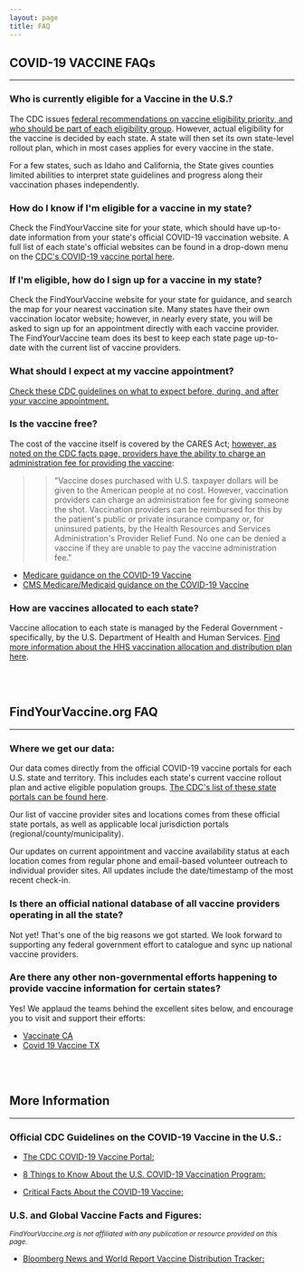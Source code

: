 ```yaml
---
layout: page
title: FAQ
---
```


## COVID-19 VACCINE FAQs

---

### Who is currently eligible for a Vaccine in the U.S.?

The CDC issues [federal recommendations on vaccine eligibility priority, and who should be part of each eligibility group](https://www.cdc.gov/coronavirus/2019-ncov/vaccines/recommendations-process.html). However, actual eligibility for the vaccine is decided by each state. A state will then set its own state-level rollout plan, which in most cases applies for every vaccine in the state.

For a few states, such as Idaho and California, the State gives counties limited abilities to interpret state guidelines and progress along their vaccination phases independently.

### How do I know if I'm eligible for a vaccine in my state?

Check the FindYourVaccine site for your state, which should have up-to-date information from your state's official COVID-19 vaccination website. A full list of each state's official websites can be found in a drop-down menu on the [CDC's COVID-19 vaccine portal here](https://www.cdc.gov/coronavirus/2019-ncov/vaccines/index.html).

### If I'm eligible, how do I sign up for a vaccine in my state?

Check the FindYourVaccine website for your state for guidance, and search the map for your nearest vaccination site. Many states have their own vaccination locator website; however, in nearly every state, you will be asked to sign up for an appointment directly with each vaccine provider. The FindYourVaccine team does its best to keep each state page up-to-date with the current list of vaccine providers.

### What should I expect at my vaccine appointment?

[Check these CDC guidelines on what to expect before, during, and after your vaccine appointment.](https://www.cdc.gov/coronavirus/2019-ncov/vaccines/expect.html)

### Is the vaccine free?

The cost of the vaccine itself is covered by the CARES Act; [however, as noted on the CDC facts page, providers have the ability to charge an administration fee for providing the vaccine](https://www.cdc.gov/coronavirus/2019-ncov/vaccines/faq.html#:~:text=Vaccine%20doses%20purchased%20with%20US,the%20shot%20to%20someone.):

>> "Vaccine doses purchased with U.S. taxpayer dollars will be given to the American people at no cost. However, vaccination providers can charge an administration fee for giving someone the shot. Vaccination providers can be reimbursed for this by the patient's public or private insurance company or, for uninsured patients, by the Health Resources and Services Administration's Provider Relief Fund. No one can be denied a vaccine if they are unable to pay the vaccine administration fee."

- [Medicare guidance on the COVID-19 Vaccine](https://www.medicare.gov/coverage/coronavirus-disease-2019-covid-19-vaccine)
- [CMS Medicare/Medicaid guidance on the COVID-19 Vaccine](https://www.cms.gov/COVIDvax)

### How are vaccines allocated to each state?

Vaccine allocation to each state is managed by the Federal Government - specifically, by the U.S. Department of Health and Human Services. [Find more information about the HHS vaccination allocation and distribution plan here](https://www.hhs.gov/coronavirus/covid-19-vaccines/distribution/index.html).

<br/><br/>
## FindYourVaccine.org FAQ

---

### Where we get our data:

Our data comes directly from the official COVID-19 vaccine portals for each U.S. state and territory. This includes each state's current vaccine rollout plan and active eligible population groups. [The CDC's list of these state portals can be found here](https://www.cdc.gov/publichealthgateway/healthdirectories/healthdepartments.html).

Our list of vaccine provider sites and locations comes from these official state portals, as well as applicable local jurisdiction portals (regional/county/municipality).

Our updates on current appointment and vaccine availability status at each location comes from regular phone and email-based volunteer outreach to individual provider sites. All updates include the date/timestamp of the most recent check-in.

### Is there an official national database of all vaccine providers operating in all the state?

Not yet! That's one of the big reasons we got started. We look forward to supporting any federal government effort to catalogue and sync up national vaccine providers.

### Are there any other non-governmental efforts happening to provide vaccine information for certain states?

Yes! We applaud the teams behind the excellent sites below, and encourage you to visit and support their efforts:

- [Vaccinate CA](http://www.vaccinateca.com)
- [Covid 19 Vaccine TX](http://www.covid19vaccinetx.com)

<br/><br/>
## More Information

---

### Official CDC Guidelines on the COVID-19 Vaccine in the U.S.:

- [The CDC COVID-19 Vaccine Portal:](https://www.cdc.gov/coronavirus/2019-ncov/vaccines/index.html)

- [8 Things to Know About the U.S. COVID-19 Vaccination Program:](https://www.cdc.gov/coronavirus/2019-ncov/vaccines/8-things.html)

- [Critical Facts About the COVID-19 Vaccine:](https://www.cdc.gov/coronavirus/2019-ncov/vaccines/facts.html)

### U.S. and Global Vaccine Facts and Figures:

<sup>_FindYourVaccine.org is not affiliated with any publication or resource provided on this page._</sup>

- [Bloomberg News and World Report Vaccine Distribution Tracker:](https://www.bloomberg.com/graphics/covid-vaccine-tracker-global-distribution/)

<br /><br />
